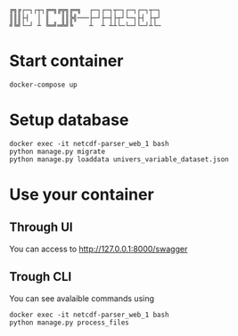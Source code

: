 ```
╔╗╔┌─┐┌┬┐╔═╗╔╦╗╔═╗  ┌─┐┌─┐┬─┐┌─┐┌─┐┬─┐
║║║├┤  │ ║   ║║╠╣───├─┘├─┤├┬┘└─┐├┤ ├┬┘
╝╚╝└─┘ ┴ ╚═╝═╩╝╚    ┴  ┴ ┴┴└─└─┘└─┘┴└─
```
# Start container
```
docker-compose up
```
# Setup database
```
docker exec -it netcdf-parser_web_1 bash
python manage.py migrate
python manage.py loaddata univers_variable_dataset.json
```
# Use your container
## Through UI
You can access to http://127.0.0.1:8000/swagger
## Trough CLI
You can see avalaible commands using
```
docker exec -it netcdf-parser_web_1 bash
python manage.py process_files
```
